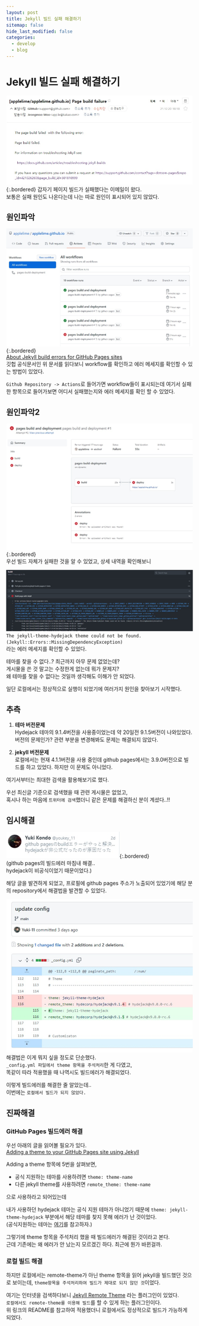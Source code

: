 ```yaml
---
layout: post
title: Jekyll 빌드 실패 해결하기
sitemap: false
hide_last_modified: false
categories:
  - develop
  - blog
---
```

# Jekyll 빌드 실패 해결하기
![그림1](/assets/img/blog/develop/blog/page-build-failure-1.jpg){:.bordered}
갑자기 페이지 빌드가 실패했다는 이메일이 왔다.  
보통은 실패 원인도 나온다는데 나는 따로 원인이 표시되어 있지 않았다.

## 원인파악
![그림2](/assets/img/blog/develop/blog/page-build-failure-2.jpg){:.bordered}  
[About Jekyll build errors for GitHub Pages sites](https://docs.github.com/en/pages/setting-up-a-github-pages-site-with-jekyll/about-jekyll-build-errors-for-github-pages-sites)  
깃헙 공식문서인 위 문서를 읽다보니 workflow를 확인하고 에러 메세지를 확인할 수 있는 방법이 있었다.  

`Github Repository -> Actions`로 들어가면 workflow들이 표시되는데 여기서 실패한 항목으로 들어가보면 어디서 실패했는지와 에러 메세지를 확인 할 수 있었다.

## 원인파악2
![그림3](/assets/img/blog/develop/blog/page-build-failure-3.jpg){:.bordered}  
우선 빌드 자체가 실패한 것을 알 수 있었고, 상세 내역을 확인해보니  

![그림4](/assets/img/blog/develop/blog/page-build-failure-4.jpg)  
`The jekyll-theme-hydejack theme could not be found. (Jekyll::Errors::MissingDependencyException)`  
라는 에러 메세지를 확인할 수 있었다.  

테마를 찾을 수 없다..? 최근까지 아무 문제 없었는데?  
게시물을 쓴 것 말고는 수정한게 없는데 뭐가 문제지?  
왜 테마를 찾을 수 없다는 것일까 생각해도 이해가 안 되었다.  

일단 로컬에서는 정상적으로 실행이 되었기에 여러가지 원인을 찾아보기 시작했다.

## 추측
1. **테마 버전문제**  
Hydejack 테마의 9.1.4버전을 사용중이었는데 약 20일전 9.1.5버전이 나와있었다. 버전의 문제인가? 관련 부분을 변경해봐도 문제는 해결되지 않았다.

2. **jekyll 버전문제**  
로컬에서는 현재 4.1.1버전을 사용 중인데 github pages에서는 3.9.0버전으로 빌드를 하고 있었다. 하지만 이 문제도 아니었다.

여기서부터는 최대한 검색을 활용해보기로 했다.  

우선 최신글 기준으로 검색했을 때 관련 게시물은 없었고,  
혹시나 하는 마음에 `트위터에 검색`했더니 같은 문제를 해결하신 분이 계셨다..!!  

## 임시해결
![그림5](/assets/img/blog/develop/blog/page-build-failure-5.jpg){:.bordered}  
(github pages의 빌드에러 마침내 해결..  
hydejack이 비공식이었기 때문이었다.)  

해당 글을 발견하게 되었고, 프로필에 github pages 주소가 노출되어 있었기에 해당 분의 repository에서 해결법을 발견할 수 있었다. 

![그림6](/assets/img/blog/develop/blog/page-build-failure-6.jpg)  
해결법은 이게 뭐지 싶을 정도로 단순했다.  
`_config.yml 파일에서 theme 항목을 주석처리`한 게 다였고,  
똑같이 따라 적용했을 때 나역시도 빌드에러가 해결되었다.  

이렇게 빌드에러를 해결한 줄 알았는데..  
이번에는 `로컬에서 빌드가 되지 않았다.`  

## 진짜해결
### GitHub Pages 빌드에러 해결
우선 아래의 글을 읽어볼 필요가 있다.  
[Adding a theme to your GitHub Pages site using Jekyll](https://docs.github.com/en/pages/setting-up-a-github-pages-site-with-jekyll/adding-a-theme-to-your-github-pages-site-using-jekyll)  

Adding a theme 항목에 5번을 살펴보면,
- 공식 지원하는 테마를 사용하려면 `theme: theme-name`
- 다른 jekyll theme를 사용하려면 `remote_theme: theme-name`

으로 사용하라고 되어있는데  

내가 사용하던 hydejack 테마는 공식 지원 테마가 아니었기 때문에 `theme: jekyll-theme-hydejack` 부분에서 해당 테마를 찾지 못해 에러가 난 것이었다.  
(공식지원하는 테마는 [여기](https://pages.github.com/themes/)를 참고하자.)

그렇기에 theme 항목을 주석처리 했을 때 빌드에러가 해결된 것이라고 본다.  
근데 기존에는 왜 에러가 안 났는지 모르겠긴 하다. 최근에 뭔가 바뀐걸까.

### 로컬 빌드 해결
하지만 로컬에서는 remote-theme가 아닌 theme 항목을 읽어 jekyll을 빌드했던 것으로 보이는데, `theme항목을 주석처리하여 빌드가 제대로 되지 않던 것`이었다.  

여기는 인터넷을 검색하다보니 [Jekyll Remote Theme](https://github.com/benbalter/jekyll-remote-theme) 라는 플러그인이 있었다.  
`로컬에서도 remote-theme를 이용해 빌드`를 할 수 있게 하는 플러그인이다.  
위 링크의 README를 참고하여 적용했더니 로컬에서도 정상적으로 빌드가 가능하게 되었다.